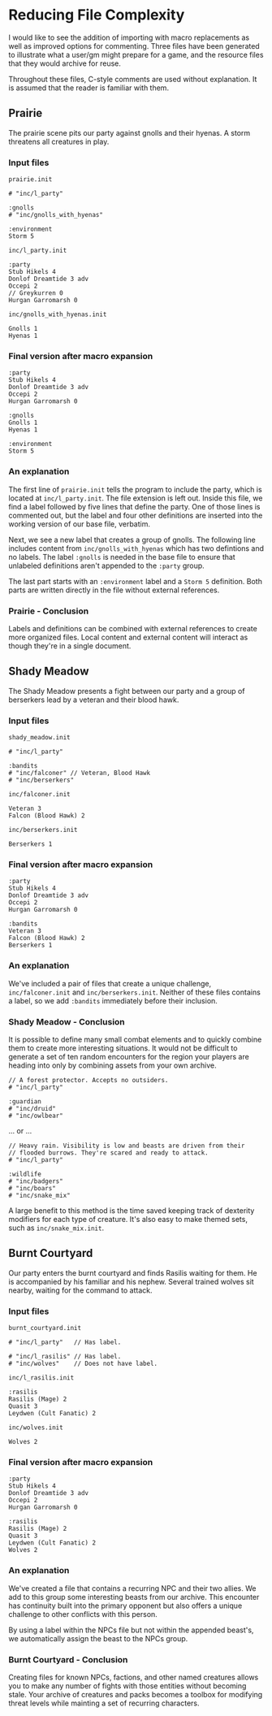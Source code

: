 # Reducing File Complexity
I would like to see the addition of importing with macro replacements as well
as improved options for commenting. Three files have been generated to
illustrate what a user/gm might prepare for a game, and the resource files that
they would archive for reuse.

Throughout these files, C-style comments are used without explanation. It is
assumed that the reader is familiar with them.

## Prairie
The prairie scene pits our party against gnolls and their hyenas. A storm
threatens all creatures in play.

### Input files
`prairie.init`

    # "inc/l_party"

    :gnolls
    # "inc/gnolls_with_hyenas"

    :environment
    Storm 5

`inc/l_party.init`

    :party
    Stub Hikels 4
    Donlof Dreamtide 3 adv
    Occepi 2
    // Greykurren 0
    Hurgan Garromarsh 0

`inc/gnolls_with_hyenas.init`

    Gnolls 1
    Hyenas 1

### Final version after macro expansion
    :party
    Stub Hikels 4
    Donlof Dreamtide 3 adv
    Occepi 2
    Hurgan Garromarsh 0

    :gnolls
    Gnolls 1
    Hyenas 1

    :environment
    Storm 5

### An explanation
The first line of `prairie.init` tells the program to include the party, which
is located at `inc/l_party.init`. The file extension is left out. Inside this
file, we find a label followed by five lines that define the party. One of
those lines is commented out, but the label and four other definitions are
inserted into the working version of our base file, verbatim.

Next, we see a new label that creates a group of gnolls. The following line
includes content from `inc/gnolls_with_hyenas` which has two defintions and no
labels. The label `:gnolls` is needed in the base file to ensure that unlabeled
definitions aren't appended to the `:party` group.

The last part starts with an `:environment` label and a `Storm 5` definition.
Both parts are written directly in the file without external references.

### Prairie - Conclusion
Labels and definitions can be combined with external references to create more
organized files. Local content and external content will interact as though
they're in a single document.

## Shady Meadow
The Shady Meadow presents a fight between our party and a group of berserkers
lead by a veteran and their blood hawk.

### Input files
`shady_meadow.init`

    # "inc/l_party"

    :bandits
    # "inc/falconer" // Veteran, Blood Hawk
    # "inc/berserkers"

`inc/falconer.init`

    Veteran 3
    Falcon (Blood Hawk) 2

`inc/berserkers.init`

    Berserkers 1

### Final version after macro expansion
    :party
    Stub Hikels 4
    Donlof Dreamtide 3 adv
    Occepi 2
    Hurgan Garromarsh 0

    :bandits
    Veteran 3
    Falcon (Blood Hawk) 2
    Berserkers 1

### An explanation
We've included a pair of files that create a unique challenge,
`inc/falconer.init` and `inc/berserkers.init`. Neither of these files contains
a label, so we add `:bandits` immediately before their inclusion.

### Shady Meadow - Conclusion
It is possible to define many small combat elements and to quickly combine them
to create more interesting situations. It would not be difficult to generate a
set of ten random encounters for the region your players are heading into only
by combining assets from your own archive.

    // A forest protector. Accepts no outsiders.
    # "inc/l_party"

    :guardian
    # "inc/druid"
    # "inc/owlbear"

... or ...

    // Heavy rain. Visibility is low and beasts are driven from their
    // flooded burrows. They're scared and ready to attack.
    # "inc/l_party"

    :wildlife
    # "inc/badgers"
    # "inc/boars"
    # "inc/snake_mix"

A large benefit to this method is the time saved keeping track of dexterity
modifiers for each type of creature. It's also easy to make themed sets, such
as `inc/snake_mix.init`.

## Burnt Courtyard
Our party enters the burnt courtyard and finds Rasilis waiting for them. He is
accompanied by his familiar and his nephew. Several trained wolves sit nearby,
waiting for the command to attack.

### Input files

`burnt_courtyard.init`

    # "inc/l_party"   // Has label.

    # "inc/l_rasilis" // Has label.
    # "inc/wolves"    // Does not have label.

`inc/l_rasilis.init`

    :rasilis
    Rasilis (Mage) 2
    Quasit 3
    Leydwen (Cult Fanatic) 2

`inc/wolves.init`

    Wolves 2

### Final version after macro expansion
    :party
    Stub Hikels 4
    Donlof Dreamtide 3 adv
    Occepi 2
    Hurgan Garromarsh 0

    :rasilis
    Rasilis (Mage) 2
    Quasit 3
    Leydwen (Cult Fanatic) 2
    Wolves 2

### An explanation
We've created a file that contains a recurring NPC and their two allies. We add
to this group some interesting beasts from our archive. This encounter has
continuity built into the primary opponent but also offers a unique challenge
to other conflicts with this person.

By using a label within the NPCs file but not within the appended beast's, we
automatically assign the beast to the NPCs group.

### Burnt Courtyard - Conclusion
Creating files for known NPCs, factions, and other named creatures allows you
to make any number of fights with those entities without becoming stale. Your
archive of creatures and packs becomes a toolbox for modifying threat levels
while mainting a set of recurring characters.
